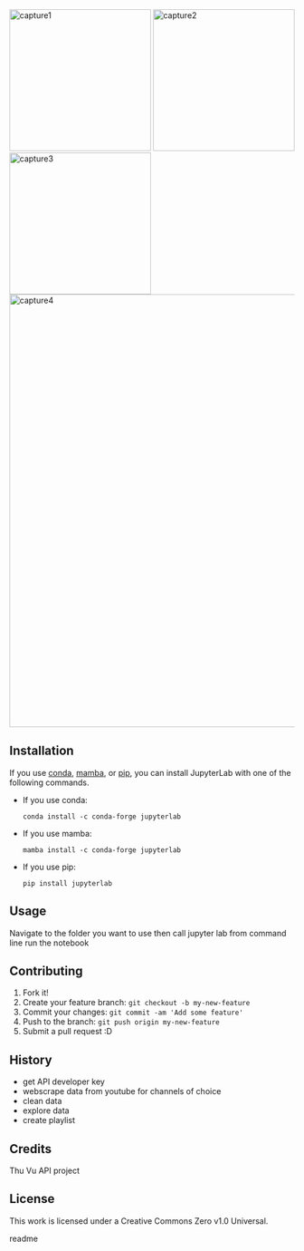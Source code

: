<snippet>
  <content><![CDATA[
# ${1:betterWorkout.ipynb}
During the pandemic, many of us began to focus on our personal health. I found myself as one among many of my friends who found time to work out, eat better, drink water and mind our business. However, after some of the restrictions were lifted, I found myself slipping back into older, less beneficial habits. This project is one of many in my pursuit of a better work life balance. 


<table><tr>
<td><img width="250" alt="capture1" src="https://user-images.githubusercontent.com/107881738/178278737-5b4a6f4d-030d-484e-bba0-51b72d820a3f.png"></td>
<td><img width="250" alt="capture2" src="https://user-images.githubusercontent.com/107881738/178278738-ffe7371c-0ae6-49d6-bc15-c7d05b03e0ee.png"></td>
<td><img width="250" alt="capture3" src="https://user-images.githubusercontent.com/107881738/178278740-79924378-3c0b-4aa6-b06e-f86afbc3f521.png"></td>
<td><img width="764" alt="capture4" src="https://user-images.githubusercontent.com/107881738/178284185-5c771615-294b-4a17-b049-963b3ede5082.png"></td>
</tr></table>

## Installation
If you use [conda](https://docs.conda.io/en/latest/), [mamba](https://mamba.readthedocs.io/en/latest/), or [pip](https://docs.python.org/3/installing/index.html), you can install JupyterLab with one of the following commands.

- If you use conda:
  ```shell
  conda install -c conda-forge jupyterlab
  ```
- If you use mamba:
  ```shell
  mamba install -c conda-forge jupyterlab
  ```
- If you use pip:
  ```shell
  pip install jupyterlab
  ```
 
## Usage
Navigate to the folder you want to use then call jupyter lab from command line
run the notebook

## Contributing
1. Fork it!
2. Create your feature branch: `git checkout -b my-new-feature`
3. Commit your changes: `git commit -am 'Add some feature'`
4. Push to the branch: `git push origin my-new-feature`
5. Submit a pull request :D
## History
* get API developer key
* webscrape data from youtube for channels of choice
* clean data
* explore data
* create playlist
## Credits
Thu Vu API project
## License
This work is licensed under a
Creative Commons Zero v1.0 Universal.

[cc-by]: https://creativecommons.org/publicdomain/zero/1.0/ 

></content>
  <tabTrigger>readme</tabTrigger>
</snippet>
